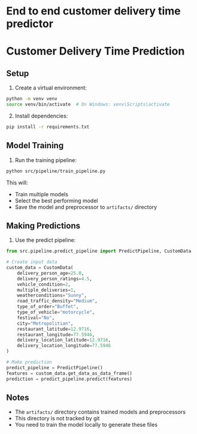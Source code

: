 # End to end customer delivery time predictor

# Customer Delivery Time Prediction

## Setup
1. Create a virtual environment:
```bash
python -m venv venv
source venv/bin/activate  # On Windows: venv\Scripts\activate
```

2. Install dependencies:
```bash
pip install -r requirements.txt
```

## Model Training
1. Run the training pipeline:
```bash
python src/pipeline/train_pipeline.py
```

This will:
- Train multiple models
- Select the best performing model
- Save the model and preprocessor to `artifacts/` directory

## Making Predictions
1. Use the predict pipeline:
```python
from src.pipeline.predict_pipeline import PredictPipeline, CustomData

# Create input data
custom_data = CustomData(
    delivery_person_age=25.0,
    delivery_person_ratings=4.5,
    vehicle_condition=2,
    multiple_deliveries=1,
    weatherconditions="Sunny",
    road_traffic_density="Medium",
    type_of_order="Buffet",
    type_of_vehicle="motorcycle",
    festival="No",
    city="Metropolitian",
    restaurant_latitude=12.9716,
    restaurant_longitude=77.5946,
    delivery_location_latitude=12.9716,
    delivery_location_longitude=77.5946
)

# Make prediction
predict_pipeline = PredictPipeline()
features = custom_data.get_data_as_data_frame()
prediction = predict_pipeline.predict(features)
```

## Notes
- The `artifacts/` directory contains trained models and preprocessors
- This directory is not tracked by git
- You need to train the model locally to generate these files